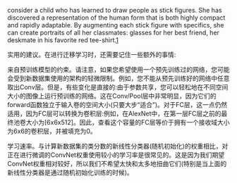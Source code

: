 

<!--
 * @version:
 * @Author:  StevenJokess https://github.com/StevenJokess
 * @Date: 2020-11-11 21:28:14
 * @LastEditors:  StevenJokess https://github.com/StevenJokess
 * @LastEditTime: 2020-12-07 22:34:26
 * @Description:
 * @TODO::
 * @Reference:
-->

consider a child who has learned to draw people as stick figures. She has discovered a representation of the human form that is both highly compact and rapidly adaptable. By augmenting each stick figure with specifics, she can create portraits of all her classmates: glasses for her best friend, her deskmate in his favorite red tee-shirt.[1]



实用的建议。在进行迁移学习时，还需要记住一些额外的事情:

来自预训练模型的约束。请注意，如果您希望使用一个预先训练过的网络，您可能会受到新数据集使用的架构的轻微限制。例如，您不能从预先训练好的网络中任意取出Conv层。但是，有些变化是直接的:由于参数共享，您可以轻松地在不同空间大小的图像上运行预训练的网络。这在Conv/Pool层中非常明显，因为它们的forward函数独立于输入卷的空间大小(只要大步“适合”)。对于FC层，这一点仍然适用，因为FC层可以转换为卷积层:例如，在AlexNet中，在第一层FC层之前的最终池卷大小为[6x6x512]。因此，查看这个容量的FC层等价于拥有一个接收域大小为6x6的卷积层，并被填充为0。

学习速率。与计算新数据集的类分数的新线性分类器(随机初始化)的权重相比，对正在进行微调的ConvNet权重使用较小的学习率是很常见的。这是因为我们期望ConvNet权重相对较好，所以我们不希望太快和太多地扭曲它们(特别是当上面的新线性分类器是通过随机初始化训练的时候)。


[1]: https://deepmind.com/blog/article/unsupervised-learning
[2]: https://cs231n.github.io/transfer-learning/
[3]: https://pytorch.org/tutorials/beginner/transfer_learning_tutorial.html
